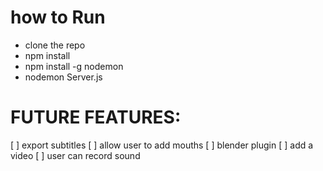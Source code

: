 # how to Run
  * clone the repo
  * npm install
  * npm install -g nodemon
  * nodemon Server.js
# FUTURE FEATURES:

[ ] export subtitles
[ ] allow user to add mouths
[ ] blender plugin
[ ] add a video
[ ] user can record sound
